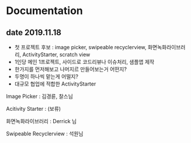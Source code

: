 # Documentation

## date 2019.11.18 

* 첫 프로젝트 후보 : image picker, swipeable recyclerview, 화면녹화라이브러리, ActivityStarter, scratch view 
* 1인당 메인 1프로젝트, 사이드로 코드리뷰나 이슈처리, 샘플앱 제작
* 한가지를 먼저해보고 나머지르 만들어보는거 어떤지? 
* 두명이 하나씩 맡는게 어떨지?
* 대규모 협업에 적합한 ActivityStarter


Image Picker  : 김경륜, 찰스님 </p>
Acitivity Starter : (보류) </p>
화면녹화라이브러리 : Derrick 님 </p>
Swipeable Recyclerview : 석원님 </p>


